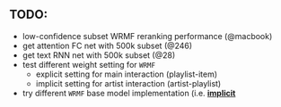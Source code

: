 ## TODO:

* low-confidence subset WRMF reranking performance (@macbook)
* get attention FC net with 500k subset (@246)
* get text RNN net with 500k subset (@28)
* test different weight setting for `WRMF`
  * explicit setting for main interaction (playlist-item)
  * implicit setting for artist interaction (artist-playlist)
* try different `WRMF` base model implementation (i.e. [**implicit**](https://github.com/benfred/implicit)

